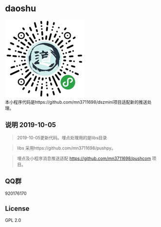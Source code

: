 # daoshu
![image](https://github.com/mn3711698/daoshu/blob/master/qrcode.jpg)
<br>本小程序代码是https://github.com/mn3711698/dszmini项目适配新的推送处理。

## 说明  2019-10-05
> 2019-10-05更新代码。埋点处理用的是libs目录

> libs 采用https://github.com/mn3711698/pushpy。

> 埋点及小程序消息推送适配 https://github.com/mn3711698/pushcom 项目。



##   QQ群
920176170

## License
GPL 2.0
